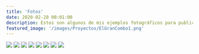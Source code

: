 ```yaml
---
title: 'Fotos'
date: 2020-02-20 00:01:00
description: Estos son algunos de mis ejemplos fotográficos para publicaciones impresas y digitales.
featured_image: '/images/Proyectos/ElGranCombo1.png'
---
```


<div class="gallery" data-columns="3">
	<img src="https://www.rgjanet.com/images/Fotos/ArtsyPops.png">
	<img src="https://www.rgjanet.com/images/Fotos/ArtsyPops6.png">
	<img src="https://www.rgjanet.com/images/Fotos/MonitoreoAgua1.png">
	<img src="https://www.rgjanet.com/images/Fotos/MonitoreoAgua2.png">
	<img src="https://www.rgjanet.com/images/Fotos/Pedraza.png">
  	<img src="https://www.rgjanet.com/images/Proyectos/ElGranCombo1.png">
	<img src="https://www.rgjanet.com/images/Proyectos/ElFogondela31.png">
	<img src="https://www.rgjanet.com/images/Fotos/SweetWaterFarm1.png">
</div>
